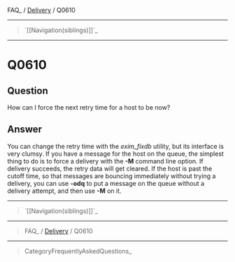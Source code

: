 FAQ\_ / [Delivery](FAQ/Delivery) / Q0610

* * * * *

> \`[[Navigation(siblings)]]\`\_

* * * * *

Q0610
=====

Question
--------

How can I force the next retry time for a host to be now?

Answer
------

You can change the retry time with the *exim\_fixdb* utility, but its
interface is very clumsy. If you have a message for the host on the
queue, the simplest thing to do is to force a delivery with the **-M**
command line option. If delivery succeeds, the retry data will get
cleared. If the host is past the cutoff time, so that messages are
bouncing immediately without trying a delivery, you can use **-odq** to
put a message on the queue without a delivery attempt, and then use
**-M** on it.

* * * * *

> \`[[Navigation(siblings)]]\`\_

* * * * *

> FAQ\_ / [Delivery](FAQ/Delivery) / Q0610

* * * * *

> CategoryFrequentlyAskedQuestions\_

